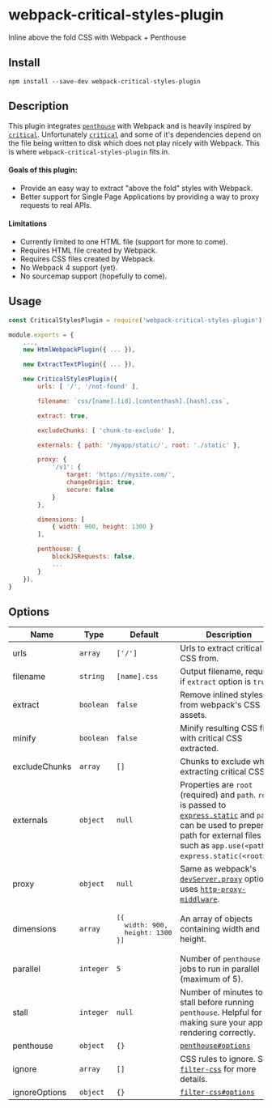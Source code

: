 # webpack-critical-styles-plugin
Inline above the fold CSS with Webpack + Penthouse

## Install

```
npm install --save-dev webpack-critical-styles-plugin
```


## Description

This plugin integrates [`penthouse`](https://github.com/pocketjoso/penthouse) with Webpack and is heavily
inspired by [`critical`](https://github.com/addyosmani/critical).
Unfortunately [`critical`](https://github.com/addyosmani/critical) and some of it's dependencies depend
on the file being written to disk which does not play nicely with Webpack.
This is where `webpack-critical-styles-plugin` fits in.


#### Goals of this plugin:
* Provide an easy way to extract "above the fold" styles with Webpack.
* Better support for Single Page Applications by providing a way to proxy requests to real APIs.


#### Limitations

* Currently limited to one HTML file (support for more to come).
* Requires HTML file created by Webpack.
* Requires CSS files created by Webpack.
* No Webpack 4 support (yet).
* No sourcemap support (hopefully to come).


## Usage

```javascript
const CriticalStylesPlugin = require('webpack-critical-styles-plugin');

module.exports = {
    ...,
    new HtmlWebpackPlugin({ ... }),

    new ExtractTextPlugin({ ... }),

    new CriticalStylesPlugin({
        urls: [ '/', '/not-found' ],

        filename: `css/[name].[id].[contenthash].[hash].css`,

        extract: true,

        excludeChunks: [ 'chunk-to-exclude' ],

        externals: { path: '/myapp/static/', root: './static' },

        proxy: {
            '/v1': {
                target: 'https://mysite.com/',
                changeOrigin: true,
                secure: false
            }
        },

        dimensions: [
            { width: 900, height: 1300 }
        ],

        penthouse: {
            blockJSRequests: false,
            ...
        }
    }),
}
```


## Options

Name             | Type       | Default   | Description
---------------- | ---------- | --------- | ------------
urls             | `array`    | `['/']`   | Urls to extract critical CSS from.
filename         | `string`   | `[name].css` | Output filename, required if `extract` option is `true`.
extract          | `boolean`  | `false`   | Remove inlined styles from webpack's CSS assets.
minify           | `boolean`  | `false`   | Minify resulting CSS file with critical CSS extracted.
excludeChunks    | `array`    | `[]`      | Chunks to exclude when extracting critical CSS.
externals        | `object`   | `null`    | Properties are `root` (required) and `path`.  `root` is passed to [`express.static`](http://expressjs.com/en/api.html#express.static) and `path` can be used to prepend a path for external files such as `app.use(<path>, express.static(<root>))`.
proxy            | `object`   | `null`    | Same as webpack's [`devServer.proxy`](https://webpack.js.org/configuration/dev-server/#devserver-proxy) option, uses [`http-proxy-middlware`](https://github.com/chimurai/http-proxy-middleware).
dimensions       | `array`    | <pre>[{<br>&nbsp;&nbsp;width: 900,<br>&nbsp;&nbsp;height: 1300<br>}]</pre> | An array of objects containing width and height.
parallel         | `integer`  | `5`       | Number of `penthouse` jobs to run in parallel (maximum of 5).
stall            | `integer`  | `null`    | Number of minutes to stall before running `penthouse`.  Helpful for making sure your app is rendering correctly.
penthouse        | `object`   | `{}`      | [`penthouse#options`](https://github.com/pocketjoso/penthouse#options)
ignore           | `array`    | `[]`      | CSS rules to ignore. See [`filter-css`](https://github.com/bezoerb/filter-css) for more details.
ignoreOptions    | `object`   | `{}`      | [`filter-css#options`](https://github.com/bezoerb/filter-css#options)
